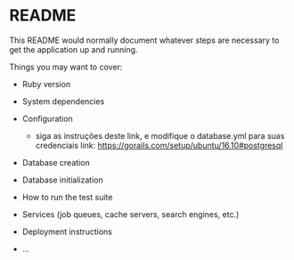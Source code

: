 # README

This README would normally document whatever steps are necessary to get the
application up and running.

Things you may want to cover:

* Ruby version

* System dependencies

* Configuration
  - siga as instruções deste link, e modifique o database.yml para suas credenciais
  link: https://gorails.com/setup/ubuntu/16.10#postgresql

* Database creation


* Database initialization

* How to run the test suite

* Services (job queues, cache servers, search engines, etc.)

* Deployment instructions

* ...
